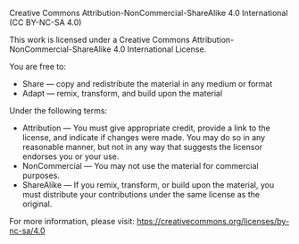 Creative Commons Attribution-NonCommercial-ShareAlike 4.0 International (CC BY-NC-SA 4.0)

This work is licensed under a Creative Commons Attribution-NonCommercial-ShareAlike 4.0 International License.

You are free to:
- Share — copy and redistribute the material in any medium or format
- Adapt — remix, transform, and build upon the material

Under the following terms:
- Attribution — You must give appropriate credit, provide a link to the license, and indicate if changes were made. You may do so in any reasonable manner, but not in any way that suggests the licensor endorses you or your use.
- NonCommercial — You may not use the material for commercial purposes.
- ShareAlike — If you remix, transform, or build upon the material, you must distribute your contributions under the same license as the original.

For more information, please visit: [htps://creativecommons.org/licenses/by-nc-sa/4.0](htps://creativecommons.org/licenses/by-nc-sa/4.0/)